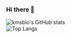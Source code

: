 ### Hi there 👋

![kmsbio's GitHub stats](https://github-readme-stats.vercel.app/api?username=DongUk-kang)  
![Top Langs](https://github-readme-stats.vercel.app/api/top-langs/?username=DongUk-kang)





